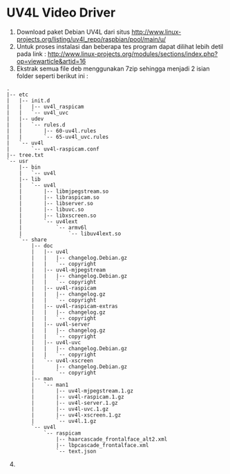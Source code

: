 # UV4L Video Driver
1. Download paket Debian UV4L dari situs http://www.linux-projects.org/listing/uv4l_repo/raspbian/pool/main/u/
2. Untuk proses instalasi dan beberapa tes program dapat dilihat lebih detil pada link : http://www.linux-projects.org/modules/sections/index.php?op=viewarticle&artid=16
3. Ekstrak semua file deb menggunakan 7zip sehingga menjadi 2 isian folder seperti berikut ini :
```
.
|-- etc
|   |-- init.d
|   |   |-- uv4l_raspicam
|   |   `-- uv4l_uvc
|   |-- udev
|   |   `-- rules.d
|   |       |-- 60-uv4l.rules
|   |       `-- 65-uv4l_uvc.rules
|   `-- uv4l
|       `-- uv4l-raspicam.conf
|-- tree.txt
`-- usr
    |-- bin
    |   `-- uv4l
    |-- lib
    |   `-- uv4l
    |       |-- libmjpegstream.so
    |       |-- libraspicam.so
    |       |-- libserver.so
    |       |-- libuvc.so
    |       |-- libxscreen.so
    |       `-- uv4lext
    |           `-- armv6l
    |               `-- libuv4lext.so
    `-- share
        |-- doc
        |   |-- uv4l
        |   |   |-- changelog.Debian.gz
        |   |   `-- copyright
        |   |-- uv4l-mjpegstream
        |   |   |-- changelog.Debian.gz
        |   |   `-- copyright
        |   |-- uv4l-raspicam
        |   |   |-- changelog.gz
        |   |   `-- copyright
        |   |-- uv4l-raspicam-extras
        |   |   |-- changelog.gz
        |   |   `-- copyright
        |   |-- uv4l-server
        |   |   |-- changelog.gz
        |   |   `-- copyright
        |   |-- uv4l-uvc
        |   |   |-- changelog.Debian.gz
        |   |   `-- copyright
        |   `-- uv4l-xscreen
        |       |-- changelog.Debian.gz
        |       `-- copyright
        |-- man
        |   `-- man1
        |       |-- uv4l-mjpegstream.1.gz
        |       |-- uv4l-raspicam.1.gz
        |       |-- uv4l-server.1.gz
        |       |-- uv4l-uvc.1.gz
        |       |-- uv4l-xscreen.1.gz
        |       `-- uv4l.1.gz
        `-- uv4l
            `-- raspicam
                |-- haarcascade_frontalface_alt2.xml
                |-- lbpcascade_frontalface.xml
                `-- text.json
```
4. 
